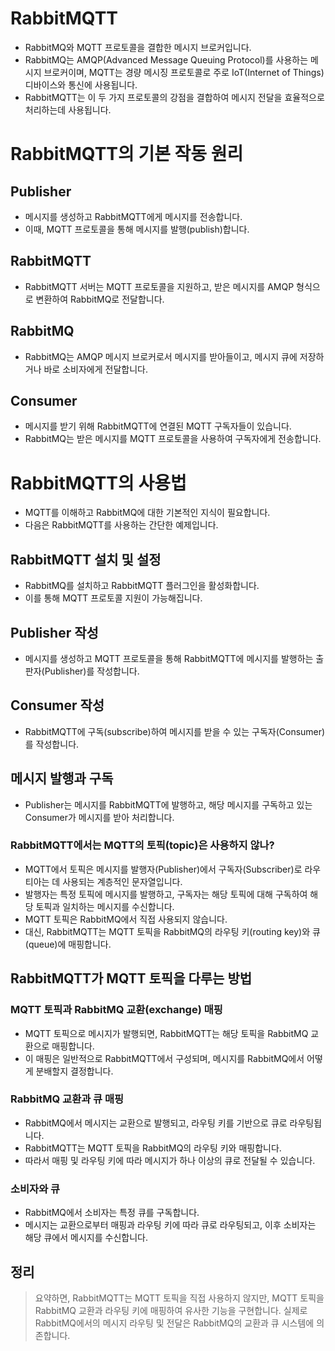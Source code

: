 # RabbitMQTT
- RabbitMQ와 MQTT 프로토콜을 결합한 메시지 브로커입니다.
- RabbitMQ는 AMQP(Advanced Message Queuing Protocol)를 사용하는 메시지 브로커이며,
MQTT는 경량 메시징 프로토콜로 주로 IoT(Internet of Things) 디바이스와 통신에 사용됩니다.
- RabbitMQTT는 이 두 가지 프로토콜의 강점을 결합하여 메시지 전달을 효율적으로 처리하는데 사용됩니다.


# RabbitMQTT의 기본 작동 원리
## Publisher
- 메시지를 생성하고 RabbitMQTT에게 메시지를 전송합니다. 
- 이때, MQTT 프로토콜을 통해 메시지를 발행(publish)합니다.

## RabbitMQTT
- RabbitMQTT 서버는 MQTT 프로토콜을 지원하고, 받은 메시지를 AMQP 형식으로 변환하여 RabbitMQ로 전달합니다.

## RabbitMQ
- RabbitMQ는 AMQP 메시지 브로커로서 메시지를 받아들이고, 메시지 큐에 저장하거나 바로 소비자에게 전달합니다.

## Consumer
- 메시지를 받기 위해 RabbitMQTT에 연결된 MQTT 구독자들이 있습니다. 
- RabbitMQ는 받은 메시지를 MQTT 프로토콜을 사용하여 구독자에게 전송합니다.


# RabbitMQTT의 사용법
- MQTT를 이해하고 RabbitMQ에 대한 기본적인 지식이 필요합니다. 
- 다음은 RabbitMQTT를 사용하는 간단한 예제입니다.

## RabbitMQTT 설치 및 설정
- RabbitMQ를 설치하고 RabbitMQTT 플러그인을 활성화합니다. 
- 이를 통해 MQTT 프로토콜 지원이 가능해집니다.

## Publisher 작성
- 메시지를 생성하고 MQTT 프로토콜을 통해 RabbitMQTT에 메시지를 발행하는 출판자(Publisher)를 작성합니다.

## Consumer 작성
- RabbitMQTT에 구독(subscribe)하여 메시지를 받을 수 있는 구독자(Consumer)를 작성합니다.

## 메시지 발행과 구독
- Publisher는 메시지를 RabbitMQTT에 발행하고, 해당 메시지를 구독하고 있는 Consumer가 메시지를 받아 처리합니다.


### RabbitMQTT에서는 MQTT의 토픽(topic)은 사용하지 않나?
- MQTT에서 토픽은 메시지를 발행자(Publisher)에서 구독자(Subscriber)로 라우티아는 데 사용되는 계층적인 문자열입니다.
- 발행자는 특정 토픽에 메시지를 발행하고, 구독자는 해당 토픽에 대해 구독하여 해당 토픽과 일치하는 메시지를 수신합니다.
- MQTT 토픽은 RabbitMQ에서 직접 사용되지 않습니다. 
- 대신, RabbitMQTT는 MQTT 토픽을 RabbitMQ의 라우팅 키(routing key)와 큐(queue)에 매핑합니다.

## RabbitMQTT가 MQTT 토픽을 다루는 방법
### MQTT 토픽과 RabbitMQ 교환(exchange) 매핑
- MQTT 토픽으로 메시지가 발행되면, RabbitMQTT는 해당 토픽을 RabbitMQ 교환으로 매핑합니다. 
- 이 매핑은 일반적으로 RabbitMQTT에서 구성되며, 메시지를 RabbitMQ에서 어떻게 분배할지 결정합니다.

### RabbitMQ 교환과 큐 매핑
- RabbitMQ에서 메시지는 교환으로 발행되고, 라우팅 키를 기반으로 큐로 라우팅됩니다. 
- RabbitMQTT는 MQTT 토픽을 RabbitMQ의 라우팅 키와 매핑합니다.
- 따라서 매핑 및 라우팅 키에 따라 메시지가 하나 이상의 큐로 전달될 수 있습니다.

### 소비자와 큐
- RabbitMQ에서 소비자는 특정 큐를 구독합니다.
- 메시지는 교환으로부터 매핑과 라우팅 키에 따라 큐로 라우팅되고, 이후 소비자는 해당 큐에서 메시지를 수신합니다.

## 정리
> 요약하면, RabbitMQTT는 MQTT 토픽을 직접 사용하지 않지만, MQTT 토픽을 RabbitMQ 교환과 라우팅 키에 매핑하여 유사한 기능을 구현합니다. 실제로 RabbitMQ에서의 메시지 라우팅 및 전달은 RabbitMQ의 교환과 큐 시스템에 의존합니다.
